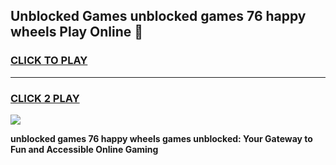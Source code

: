 
## Unblocked Games unblocked games 76 happy wheels Play Online 👋
<h3>
<a href="https://news.freeplayer.one?title=unblocked_games_76_happy_wheels&ref=17F">CLICK TO PLAY</a></h3>
<hr>

<h3>
<a href="https://news.freeplayer.one?title=unblocked_games_76_happy_wheels&ref=17F">CLICK 2 PLAY</a>
  
</h3>

<a href="https://news.freeplayer.one?title=unblocked_games_76_happy_wheels&ref=17F/"><img src="https://clearcache.store/games.png"></a>


**unblocked games 76 happy wheels games unblocked: Your Gateway to Fun and Accessible Online Gaming**
